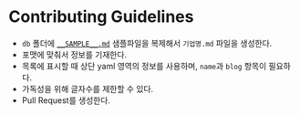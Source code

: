 # Contributing Guidelines

- `db` 폴더에 [`__SAMPLE__.md`](db/__SAMPLE__.md) 샘플파일을 복제해서 `기업명.md` 파일을 생성한다.
- 포맷에 맞춰서 정보를 기재한다.
- 목록에 표시할 때 상단 yaml 영역의 정보를 사용하며, `name`과 `blog` 항목이 필요하다.
- 가독성을 위해 글자수를 제한할 수 있다.
- Pull Request를 생성한다.
